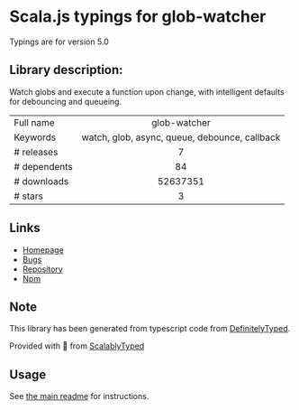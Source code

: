
# Scala.js typings for glob-watcher

Typings are for version 5.0

## Library description:
Watch globs and execute a function upon change, with intelligent defaults for debouncing and queueing.

|                    |                 |
| ------------------ | :-------------: |
| Full name          | glob-watcher |
| Keywords           | watch, glob, async, queue, debounce, callback |
| # releases         | 7 |
| # dependents       | 84 |
| # downloads        | 52637351 |
| # stars            | 3 |

## Links
- [Homepage](https://github.com/gulpjs/glob-watcher#readme)
- [Bugs](https://github.com/gulpjs/glob-watcher/issues)
- [Repository](https://github.com/gulpjs/glob-watcher)
- [Npm](https://www.npmjs.com/package/glob-watcher)
    


## Note
This library has been generated from typescript code from [DefinitelyTyped](https://definitelytyped.org).

Provided with :purple_heart: from [ScalablyTyped](https://github.com/oyvindberg/ScalablyTyped)

## Usage
See [the main readme](../../readme.md) for instructions.



